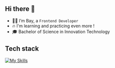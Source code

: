 ## Hi there 👋
* 🧑🏻 I’m Bay, a `Frontend Developer`
* 🔥 I'm learning and practicing even more !
* 🎓 Bachelor of Science in Innovation Technology

## Tech stack
[![My Skills](https://skillicons.dev/icons?i=html,css,js,ts,react,nextjs,figma)](https://skillicons.dev)





